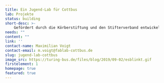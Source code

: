 ```yaml
---
title: Ein Jugend-Lab für Cottbus
lab: Projekte
status: building
short-desc: >-
    Gefördert durch die Körberstiftung und den Stifterverband entwickeln wir in Kooperation mit dem Netzwerk Offener Werkstätten Brandenburg ein Jugend-Lab für Cottbus.
needs: ""
content: ""
link: ''
contact-name: Maximilian Voigt
contact-email: m.voigt@fablab-cottbus.de
slug: jugend-lab-cottbus
image_src: https://turing-bus.de/files/blog/2019/09-02/esblinkt.gif
firstelement: 1
homepage: true
featured: true
---
```

